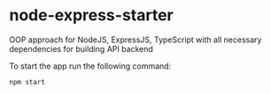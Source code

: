 # node-express-starter
OOP approach for NodeJS, ExpressJS, TypeScript with all necessary dependencies for building API backend 

To start the app run the following command:

```
npm start

````